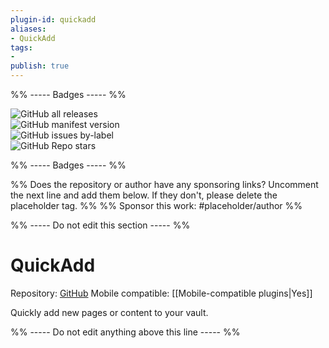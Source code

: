 ```yaml
---
plugin-id: quickadd
aliases:
- QuickAdd
tags: 
- 
publish: true
---
```


%% ----- Badges ----- %%

![GitHub all releases](https://img.shields.io/github/downloads/chhoumann/quickadd/total?color=573E7A&logo=github&style=for-the-badge)   
![GitHub manifest version](https://img.shields.io/github/manifest-json/v/chhoumann/quickadd?color=573E7A&logo=github&style=for-the-badge)   
![GitHub issues by-label](https://img.shields.io/github/issues/chhoumann/quickadd/help%20wanted?color=573E7A&logo=github&style=for-the-badge)   
![GitHub Repo stars](https://img.shields.io/github/stars/chhoumann/quickadd?color=573E7A&logo=github&style=for-the-badge)

%% ----- Badges ----- %%

%% Does the repository or author have any sponsoring links? Uncomment the next line and add them below. If they don't, please delete the placeholder tag. %%
%% Sponsor this work: #placeholder/author %%

%% ----- Do not edit this section ----- %%

# QuickAdd

Repository: [GitHub](https://github.com/chhoumann/quickadd)
Mobile compatible: [[Mobile-compatible plugins|Yes]]

Quickly add new pages or content to your vault.

%% ----- Do not edit anything above this line ----- %% 
